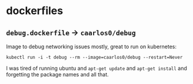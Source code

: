 # dockerfiles

## `debug.dockerfile` -> `caarlos0/debug`

Image to debug networking issues mostly, great to run on kubernetes:

```console
kubectl run -i -t debug --rm --image=caarlos0/debug --restart=Never
```

I was tired of running ubuntu and `apt-get update` and `apt-get install` and
forgetting the package names and all that.
